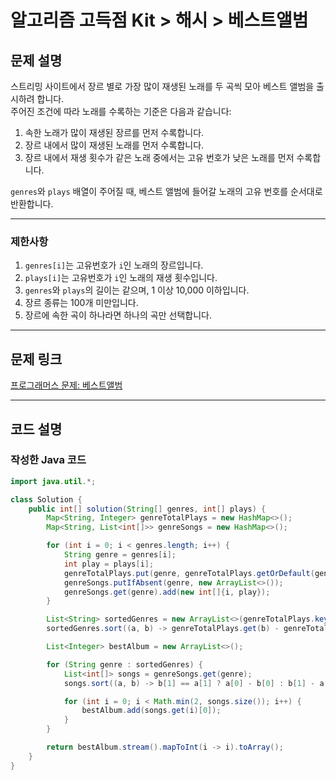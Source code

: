 # 알고리즘 고득점 Kit > 해시 > 베스트앨범

## 문제 설명
스트리밍 사이트에서 장르 별로 가장 많이 재생된 노래를 두 곡씩 모아 베스트 앨범을 출시하려 합니다.  
주어진 조건에 따라 노래를 수록하는 기준은 다음과 같습니다:
1. 속한 노래가 많이 재생된 장르를 먼저 수록합니다.
2. 장르 내에서 많이 재생된 노래를 먼저 수록합니다.
3. 장르 내에서 재생 횟수가 같은 노래 중에서는 고유 번호가 낮은 노래를 먼저 수록합니다.  

`genres`와 `plays` 배열이 주어질 때, 베스트 앨범에 들어갈 노래의 고유 번호를 순서대로 반환합니다.

---

### 제한사항
1. `genres[i]`는 고유번호가 `i`인 노래의 장르입니다.
2. `plays[i]`는 고유번호가 `i`인 노래의 재생 횟수입니다.
3. `genres`와 `plays`의 길이는 같으며, 1 이상 10,000 이하입니다.
4. 장르 종류는 100개 미만입니다.
5. 장르에 속한 곡이 하나라면 하나의 곡만 선택합니다.

---

## 문제 링크
[프로그래머스 문제: 베스트앨범](https://school.programmers.co.kr/learn/courses/30/lessons/42579)

---

## 코드 설명
### 작성한 Java 코드
```java
import java.util.*;

class Solution {
    public int[] solution(String[] genres, int[] plays) {
        Map<String, Integer> genreTotalPlays = new HashMap<>();
        Map<String, List<int[]>> genreSongs = new HashMap<>();

        for (int i = 0; i < genres.length; i++) {
            String genre = genres[i];
            int play = plays[i];
            genreTotalPlays.put(genre, genreTotalPlays.getOrDefault(genre, 0) + play);
            genreSongs.putIfAbsent(genre, new ArrayList<>());
            genreSongs.get(genre).add(new int[]{i, play});
        }

        List<String> sortedGenres = new ArrayList<>(genreTotalPlays.keySet());
        sortedGenres.sort((a, b) -> genreTotalPlays.get(b) - genreTotalPlays.get(a));

        List<Integer> bestAlbum = new ArrayList<>();

        for (String genre : sortedGenres) {
            List<int[]> songs = genreSongs.get(genre);
            songs.sort((a, b) -> b[1] == a[1] ? a[0] - b[0] : b[1] - a[1]);

            for (int i = 0; i < Math.min(2, songs.size()); i++) {
                bestAlbum.add(songs.get(i)[0]);
            }
        }

        return bestAlbum.stream().mapToInt(i -> i).toArray();
    }
}
